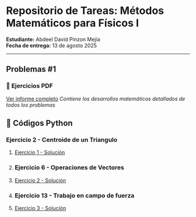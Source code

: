 # Repositorio de Tareas: Métodos Matemáticos para Físicos I

**Estudiante:** Abdeel David Pinzon Mejía  
**Fecha de entrega:** 13 de agosto 2025 


---

## Problemas #1

### 📄 Ejercicios PDF
[Ver informe completo](DocPDF/taller_1_c3c.pdf) 
*Contiene los desarrollos matemáticos detallados de todos los problemas*

## 🐍 Códigos Python

### Ejercicio 2 - Centroide de un Triangulo

1. [Ejercicio 1 - Solución](Codigos/problema_2_centroide_de_un_triangulo.py)
2. ### Ejercicio 6 - Operaciones de Vectores
2. [Ejercicio 2 - Solución](Codigos/problema_6_operaciones_vectoriales.py)
3. ### Ejercicio 13 - Trabajo en campo de fuerza
3. [Ejercicio 3 - Solución](Codigos/problema_13_trabajo.py)